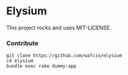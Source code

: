 # Elysium

This project rocks and uses MIT-LICENSE.

### Contribute

```console
git clone https://github.com/wafcio/elysium
cd elysium
bundle exec rake dummy:app
```

